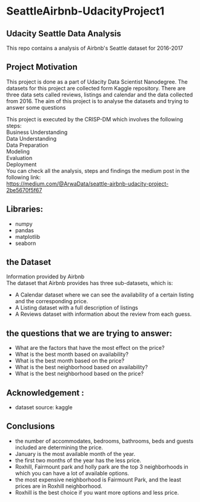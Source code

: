 # SeattleAirbnb-UdacityProject1

## Udacity Seattle Data Analysis
This repo contains a analysis of Airbnb's Seattle dataset for 2016-2017<br>

## Project Motivation
This project is done as a part of Udacity Data Scientist Nanodegree. The datasets for this project are collected form Kaggle repository. There are three data sets called reviews, listings and calendar and the data collected from 2016. The aim of this project is to analyse the datasets and trying to answer some questions

This project is executed by the CRISP-DM which involves the following steps:<br>
Business Understanding<br>
Data Understanding<br>
Data Preparation<br>
Modeling<br>
Evaluation<br>
Deployment<br>
You can check all the analysis, steps and findings the medium post in the following link: <br>
https://medium.com/@ArwaData/seattle-airbnb-udacity-project-2be5670f5f67

## Libraries:
- numpy<br>
- pandas<br>
- matplotlib<br>
- seaborn<br>

## the Dataset
Information provided by Airbnb<br>
The dataset that Airbnb provides has three sub-datasets, which is:<br>
- A Calendar dataset where we can see the availability of a certain listing and the corresponding price.<br>
- A Listing dataset with a full description of listings<br>
- A Reviews dataset with information about the review from each guess.<br>


## the questions that we are trying to answer: 
- What are the factors that have the most effect on the price?<br>
- What is the best month based on availability?<br>
- What is the best month based on the price?<br>
- What is the best neighborhood based on availability?<br>
- What is the best neighborhood based on the price?<br>

## Acknowledgement :
- dataset source: kaggle

## Conclusions
- the number of accommodates, bedrooms, bathrooms, beds and guests included are determining the price.<br>
- January is the most available month of the year.<br>
- the first two months of the year has the less price.<br>
- Roxhill, Fairmount park and holly park are the top 3 neighborhoods in which you can have a lot of available options.<br>
- the most expensive neighborhood is Fairmount Park, and the least prices are in Roxhill neighborhood.<br>
- Roxhill is the best choice if you want more options and less price.
